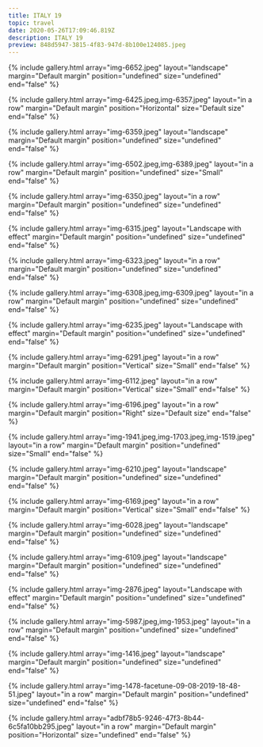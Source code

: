 ```yaml
---
title: ITALY 19
topic: travel
date: 2020-05-26T17:09:46.819Z
description: ITALY 19
preview: 848d5947-3815-4f83-947d-8b100e124085.jpeg
---
```

{% include gallery.html array="img-6652.jpeg" layout="landscape" margin="Default margin" position="undefined" size="undefined" end="false" %}

{% include gallery.html array="img-6425.jpeg,img-6357.jpeg" layout="in a row" margin="Default margin" position="Horizontal" size="Default size" end="false" %}

{% include gallery.html array="img-6359.jpeg" layout="landscape" margin="Default margin" position="undefined" size="undefined" end="false" %}

{% include gallery.html array="img-6502.jpeg,img-6389.jpeg" layout="in a row" margin="Default margin" position="undefined" size="Small" end="false" %}

{% include gallery.html array="img-6350.jpeg" layout="in a row" margin="Default margin" position="undefined" size="undefined" end="false" %}

{% include gallery.html array="img-6315.jpeg" layout="Landscape with effect" margin="Default margin" position="undefined" size="undefined" end="false" %}

{% include gallery.html array="img-6323.jpeg" layout="in a row" margin="Default margin" position="undefined" size="undefined" end="false" %}

{% include gallery.html array="img-6308.jpeg,img-6309.jpeg" layout="in a row" margin="Default margin" position="undefined" size="undefined" end="false" %}

{% include gallery.html array="img-6235.jpeg" layout="Landscape with effect" margin="Default margin" position="undefined" size="undefined" end="false" %}

{% include gallery.html array="img-6291.jpeg" layout="in a row" margin="Default margin" position="Vertical" size="Small" end="false" %}

{% include gallery.html array="img-6112.jpeg" layout="in a row" margin="Default margin" position="Vertical" size="Small" end="false" %}

{% include gallery.html array="img-6196.jpeg" layout="in a row" margin="Default margin" position="Right" size="Default size" end="false" %}

{% include gallery.html array="img-1941.jpeg,img-1703.jpeg,img-1519.jpeg" layout="in a row" margin="Default margin" position="undefined" size="Small" end="false" %}

{% include gallery.html array="img-6210.jpeg" layout="landscape" margin="Default margin" position="undefined" size="undefined" end="false" %}

{% include gallery.html array="img-6169.jpeg" layout="in a row" margin="Default margin" position="Vertical" size="Small" end="false" %}

{% include gallery.html array="img-6028.jpeg" layout="landscape" margin="Default margin" position="undefined" size="undefined" end="false" %}

{% include gallery.html array="img-6109.jpeg" layout="landscape" margin="Default margin" position="undefined" size="undefined" end="false" %}

{% include gallery.html array="img-2876.jpeg" layout="Landscape with effect" margin="Default margin" position="undefined" size="undefined" end="false" %}

{% include gallery.html array="img-5987.jpeg,img-1953.jpeg" layout="in a row" margin="Default margin" position="undefined" size="undefined" end="false" %}

{% include gallery.html array="img-1416.jpeg" layout="landscape" margin="Default margin" position="undefined" size="undefined" end="false" %}

{% include gallery.html array="img-1478-facetune-09-08-2019-18-48-51.jpeg" layout="in a row" margin="Default margin" position="undefined" size="undefined" end="false" %}

{% include gallery.html array="adbf78b5-9246-47f3-8b44-6c5fa10bb295.jpeg" layout="in a row" margin="Default margin" position="Horizontal" size="undefined" end="false" %}